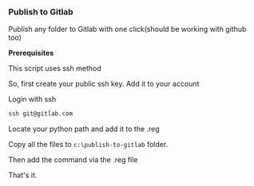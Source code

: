 ### Publish to Gitlab

Publish any folder to Gitlab with one click(should be working with github too)

**Prerequisites**

This script uses ssh method

So, first create your public ssh key. Add it to your account

Login with ssh

```bash
ssh git@gitlab.com
```

Locate your python path and add it to the .reg

Copy all the files to `c:\publish-to-gitlab` folder.

Then add the command via the .reg file

That's it.

